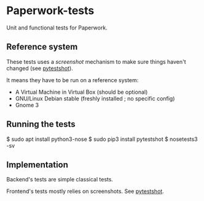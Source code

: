 # Paperwork-tests

Unit and functional tests for Paperwork.


## Reference system

These tests uses a *screenshot* mechanism to make sure things haven't
changed (see [pytestshot](https://github.com/jflesch/pytestshot#readme)).

It means they have to be run on a reference system:
* A Virtual Machine in Virtual Box (should be optional)
* GNU/Linux Debian stable (freshly installed ; no specific config)
* Gnome 3


## Running the tests

$ sudo apt install python3-nose
$ sudo pip3 install pytestshot
$ nosetests3 -sv


## Implementation

Backend's tests are simple classical tests.

Frontend's tests mostly relies on screenshots. See
[pytestshot](https://github.com/jflesch/pytestshot#readme).
